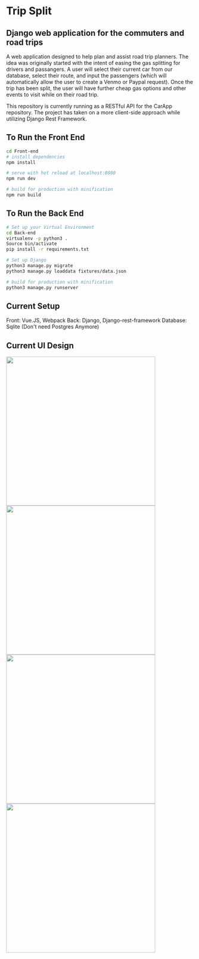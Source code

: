 # Trip Split 
## Django web application for the commuters and road trips 

A web application designed to help plan and assist road trip planners. The idea was originally started with the intent of easing the gas splitting for drivers and passangers. A user will select their current car from our database, select their route, and input the passengers (which will automatically allow the user to create a Venmo or Paypal request). Once the trip has been split, the user will have further cheap gas options and other events to visit while on their road trip. 

This repository is currently running as a RESTful API for the CarApp repository. The project has taken on a more client-side approach while utilizing Django Rest Framework. 

## To Run the Front End
``` bash
cd Front-end
# install dependencies
npm install

# serve with hot reload at localhost:8080
npm run dev

# build for production with minification
npm run build
```

## To Run the Back End
``` bash
# Set up your Virtual Environment
cd Back-end
virtualenv -p python3 .
Source bin/activate
pip install -r requirements.txt

# Set up Django
python3 manage.py migrate
python3 manage.py loaddata fixtures/data.json

# build for production with minification
python3 manage.py runserver
```
## Current Setup
Front: Vue.JS, Webpack
Back: Django, Django-rest-framework
Database: Sqlite (Don't need Postgres Anymore)

## Current UI Design 
<img src="https://github.com/ithunter101/CarAppBackend/blob/main/ui/slide0.jpg" width="400px"> <img src="https://github.com/ithunter101/CarAppBackend/blob/main/ui/Slide1.jpg" width="400px"> <img src="https://github.com/ithunter101/CarAppBackend/blob/main/ui/slide2.jpg" width="400px"> <img src="https://github.com/ithunter101/CarAppBackend/blob/main/ui/slide3.jpg" width="400px">

